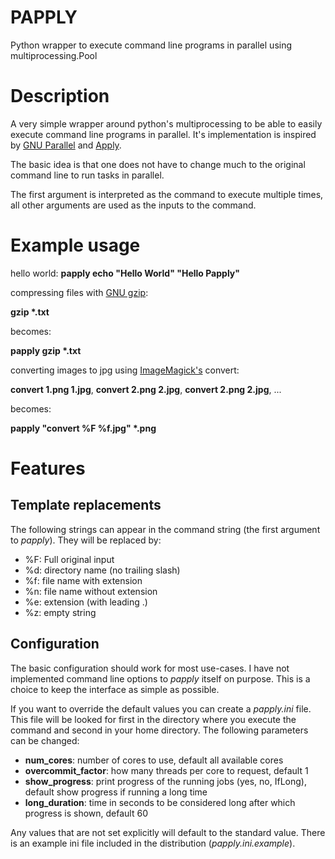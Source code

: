 # PAPPLY
Python wrapper to execute command line programs in parallel using multiprocessing.Pool

# Description
A very simple wrapper around python's multiprocessing to be able to
easily execute command line programs in parallel.
It's implementation is inspired by [GNU
Parallel](https://www.gnu.org/software/parallel/) and
[Apply](http://maverick.inria.fr/~Gilles.Debunne/Code/Apply).

The basic idea is that one does not have to change much to the original
command line to run tasks in parallel.

The first argument is interpreted as the command to execute multiple
times, all other arguments are used as the inputs to the command.

# Example usage
hello world: **papply echo \"Hello World" "Hello Papply\"**

compressing files with [GNU gzip](https://www.gnu.org/software/gzip/):

**gzip \*.txt**

becomes:

**papply gzip \*.txt**

converting images to jpg using [ImageMagick's](https://imagemagick.org/index.php) convert:

**convert 1.png 1.jpg**, **convert 2.png 2.jpg**, **convert 2.png 2.jpg**, ...

becomes:

**papply \"convert %F %f.jpg\" \*.png**

# Features
## Template replacements
The following strings can appear in the command string (the first
argument to *papply*). They will be replaced by:

* %F: Full original input
* %d: directory name (no trailing slash)
* %f: file name with extension
* %n: file name without extension
* %e: extension (with leading .)
* %z: empty string

## Configuration
The basic configuration should work for most use-cases. I have not
implemented command line options to *papply* itself on purpose. This is
a choice to keep the interface as simple as possible.

If you want to override the default values you can create a
*papply.ini* file. This file will be looked for first in the directory
where you execute the command and second in your home directory. The
following parameters can be changed:

* **num_cores**: number of cores to use, default all available cores
* **overcommit_factor**: how many threads per core to request, default 1
* **show_progress**: print progress of the running jobs (yes, no, IfLong), default show progress if running a long time
* **long_duration**: time in seconds to be considered long after which progress is shown, default 60

Any values that are not set explicitly will default to the standard
value. There is an example ini file included in the distribution
(*papply.ini.example*).
